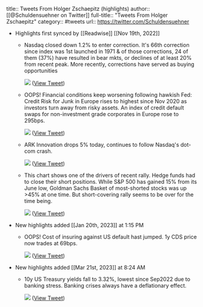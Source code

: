title:: Tweets From Holger Zschaepitz (highlights)
author:: [[@Schuldensuehner on Twitter]]
full-title:: "Tweets From Holger Zschaepitz"
category:: #tweets
url:: https://twitter.com/Schuldensuehner

- Highlights first synced by [[Readwise]] [[Nov 19th, 2022]]
	- Nasdaq closed down 1.2% to enter correction. It's 66th correction since index was 1st launched in 1971 & of those corrections, 24 of them (37%) have resulted in bear mkts, or declines of at least 20% from recent peak. More recently, corrections have served as buying opportunities 
	  
	  ![](https://pbs.twimg.com/media/FJfnIErWQAc9mQa.png) ([View Tweet](https://twitter.com/Schuldensuehner/status/1483909788127879176))
	- OOPS! Financial conditions keep worsening following hawkish Fed: Credit Risk for Junk in Europe rises to highest since Nov 2020 as investors turn away from risky assets. An index of credit default swaps for non-investment grade corporates in Europe rose to 295bps. 
	  
	  ![](https://pbs.twimg.com/media/FKMLG6pXMAAbd4c.png) ([View Tweet](https://twitter.com/Schuldensuehner/status/1487044523284996099))
	- ARK Innovation drops 5% today, continues to follow Nasdaq's dot-com crash. 
	  
	  ![](https://pbs.twimg.com/media/FQ5UZpxXsAQKGo8.png) ([View Tweet](https://twitter.com/Schuldensuehner/status/1517243461459660802))
	- This chart shows one of the drivers of recent rally. Hedge funds had to close their short positions. While S&P 500 has gained 15% from its June low, Goldman Sachs Basket of most-shorted stocks was up >45% at one time. But short-covering rally seems to be over for the time being. 
	  
	  ![](https://pbs.twimg.com/media/FasWJE9XoAEHZQn.png) ([View Tweet](https://twitter.com/Schuldensuehner/status/1561366079305547776))
- New highlights added [[Jan 20th, 2023]] at 1:15 PM
	- OOPS! Cost of insuring against US default hast jumped. 1y CDS price now trades at 69bps. 
	  
	  ![](https://pbs.twimg.com/media/Fm2HUf4X0AMqrTN.png) ([View Tweet](https://twitter.com/Schuldensuehner/status/1616096634919690242))
- New highlights added [[Mar 21st, 2023]] at 8:24 AM
	- 10y US Treasury yields fall to 3.32%, lowest since Sep2022 due to banking stress. Banking crises always have a deflationary effect. 
	  
	  ![](https://pbs.twimg.com/media/FrpQVHaX0AEwVGb.png) ([View Tweet](https://twitter.com/Schuldensuehner/status/1637710326379544579))